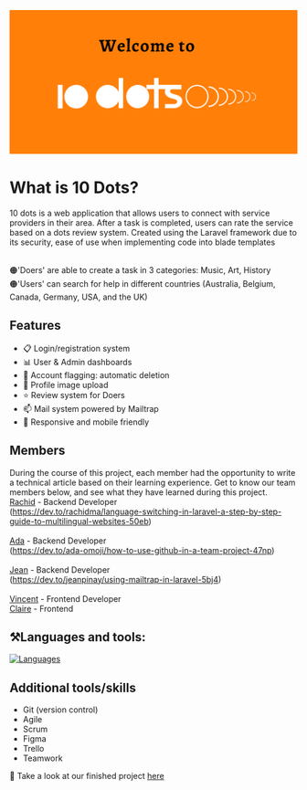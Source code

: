![Header](10dots-welcome.png)

# What is 10 Dots?
10 dots is a web application that allows users to connect with service providers in their area. After a task is completed, users can rate the service based on a dots review system. Created using the Laravel framework due to its security, ease of use when implementing code into blade templates</br></br>

🟠'Doers' are able to create a task in 3 categories: Music, Art, History</br>
🟠'Users' can search for help in different countries (Australia, Belgium, Canada, Germany, USA, and the UK)

## Features
- 📋 Login/registration system
- 📊 User & Admin dashboards
- 🚩 Account flagging: automatic deletion 
- 📸 Profile image upload
- ⭐ Review system for Doers
- 📫 Mail system powered by Mailtrap
- 📱 Responsive and mobile friendly

## Members
During the course of this project, each member had the opportunity to write a technical article based on their learning experience. Get to know our team members below, and see what they have learned during this project.</br>
[Rachid](https://github.com/RachidMA) - Backend Developer</br>
                (https://dev.to/rachidma/language-switching-in-laravel-a-step-by-step-guide-to-multilingual-websites-50eb)<br></br>
[Ada](https://github.com/ada-omoji) - Backend Developer</br>
        (https://dev.to/ada-omoji/how-to-use-github-in-a-team-project-47np)</br></br>
[Jean](https://github.com/JeanPinay) - Backend Developer</br>
        (https://dev.to/jeanpinay/using-mailtrap-in-laravel-5bj4)</br></br>
[Vincent](https://github.com/VincentClarysse) - Frontend Developer</br>
[Claire](https://github.com/HereThereClaire) - Frontend</br>

## ⚒️Languages and tools: 
[![Languages](https://skillicons.dev/icons?i=laravel,javascript,css,sass,mysql,github&theme=light)](https://skillicons.dev)

## Additional tools/skills
* Git (version control)
* Agile
* Scrum
* Figma
* Trello
* Teamwork

👀 Take a look at our finished project [here](https://10-dots.com/)